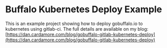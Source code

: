# Buffalo Kubernetes Deploy Example

This is an example project showing how to deploy gobuffalo.io to kubernetes using gitlab-ci.
The full details are available on my blog: [https://dan.cardamore.com/blog/gobuffalo-gitlab-kubernetes-deploy](https://dan.cardamore.com/blog/gobuffalo-gitlab-kubernetes-deploy)
